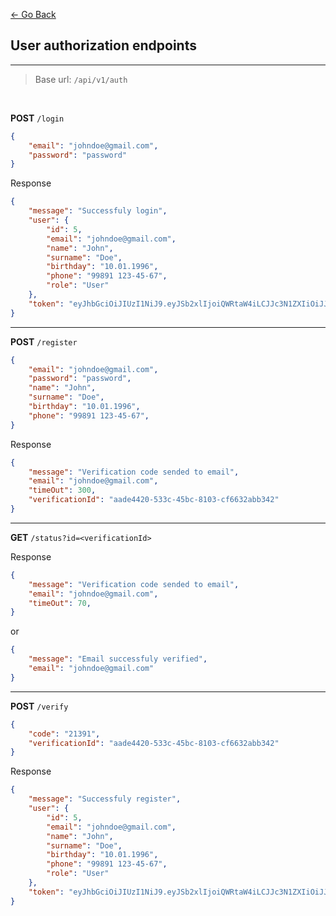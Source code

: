 [<- Go Back](./Documentation.md)

## User authorization endpoints

---

> Base url: `/api/v1/auth`

<br>

**POST** `/login`

```json
{
    "email": "johndoe@gmail.com",
    "password": "password"
}
```

Response

```json
{
    "message": "Successfuly login",
    "user": {
        "id": 5,
        "email": "johndoe@gmail.com",
        "name": "John",
        "surname": "Doe",
        "birthday": "10.01.1996",
        "phone": "99891 123-45-67",
        "role": "User"
    },
    "token": "eyJhbGciOiJIUzI1NiJ9.eyJSb2xlIjoiQWRtaW4iLCJJc3N1ZXIiOiJJc3N1ZXIiLCJVc2VybmFtZSI6IkphdmFJblVzZSIsImV4c"
}
```

---

**POST** `/register`

```json
{
    "email": "johndoe@gmail.com",
    "password": "password",
    "name": "John",
    "surname": "Doe",
    "birthday": "10.01.1996",
    "phone": "99891 123-45-67",
}
```

Response

```json
{
    "message": "Verification code sended to email",
    "email": "johndoe@gmail.com",
    "timeOut": 300, 
    "verificationId": "aade4420-533c-45bc-8103-cf6632abb342"
}
```
---

**GET** `/status?id=<verificationId>`

Response

```json
{
    "message": "Verification code sended to email",
    "email": "johndoe@gmail.com",
    "timeOut": 70, 
}
```

or

```json
{
    "message": "Email successfuly verified",
    "email": "johndoe@gmail.com"
}
```

---

**POST** `/verify`

```json
{
    "code": "21391",
    "verificationId": "aade4420-533c-45bc-8103-cf6632abb342"
}
```

Response


```json
{
    "message": "Successfuly register",
    "user": {
        "id": 5,
        "email": "johndoe@gmail.com",
        "name": "John",
        "surname": "Doe",
        "birthday": "10.01.1996",
        "phone": "99891 123-45-67",
        "role": "User"
    },
    "token": "eyJhbGciOiJIUzI1NiJ9.eyJSb2xlIjoiQWRtaW4iLCJJc3N1ZXIiOiJJc3N1ZXIiLCJVc2VybmFtZSI6IkphdmFJblVzZSIsImV4c"
}
```